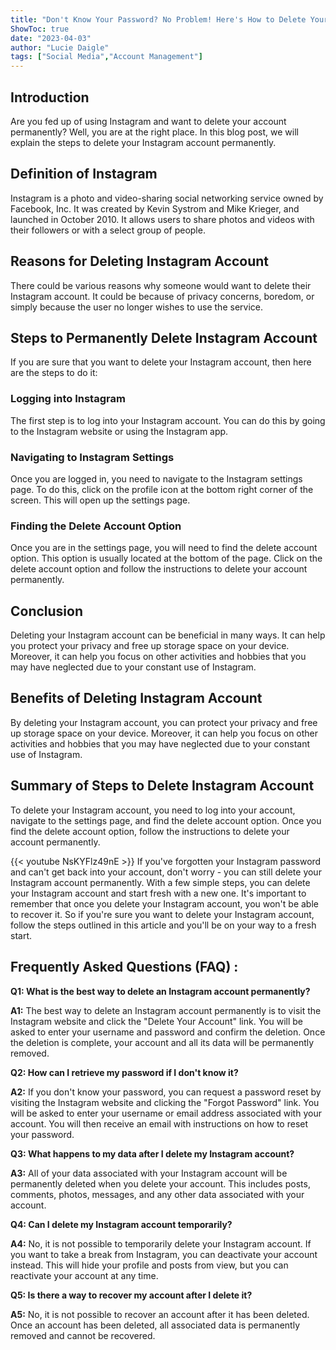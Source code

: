 ```yaml
---
title: "Don't Know Your Password? No Problem! Here's How to Delete Your Instagram Account Permanently!"
ShowToc: true 
date: "2023-04-03"
author: "Lucie Daigle" 
tags: ["Social Media","Account Management"]
---
```

## Introduction
Are you fed up of using Instagram and want to delete your account permanently? Well, you are at the right place. In this blog post, we will explain the steps to delete your Instagram account permanently. 

## Definition of Instagram
Instagram is a photo and video-sharing social networking service owned by Facebook, Inc. It was created by Kevin Systrom and Mike Krieger, and launched in October 2010. It allows users to share photos and videos with their followers or with a select group of people.

## Reasons for Deleting Instagram Account
There could be various reasons why someone would want to delete their Instagram account. It could be because of privacy concerns, boredom, or simply because the user no longer wishes to use the service. 

## Steps to Permanently Delete Instagram Account
If you are sure that you want to delete your Instagram account, then here are the steps to do it:

### Logging into Instagram
The first step is to log into your Instagram account. You can do this by going to the Instagram website or using the Instagram app.

### Navigating to Instagram Settings
Once you are logged in, you need to navigate to the Instagram settings page. To do this, click on the profile icon at the bottom right corner of the screen. This will open up the settings page.

### Finding the Delete Account Option
Once you are in the settings page, you will need to find the delete account option. This option is usually located at the bottom of the page. Click on the delete account option and follow the instructions to delete your account permanently.

## Conclusion
Deleting your Instagram account can be beneficial in many ways. It can help you protect your privacy and free up storage space on your device. Moreover, it can help you focus on other activities and hobbies that you may have neglected due to your constant use of Instagram. 

## Benefits of Deleting Instagram Account
By deleting your Instagram account, you can protect your privacy and free up storage space on your device. Moreover, it can help you focus on other activities and hobbies that you may have neglected due to your constant use of Instagram. 

## Summary of Steps to Delete Instagram Account
To delete your Instagram account, you need to log into your account, navigate to the settings page, and find the delete account option. Once you find the delete account option, follow the instructions to delete your account permanently.

{{< youtube NsKYFlz49nE >}} 
If you've forgotten your Instagram password and can't get back into your account, don't worry - you can still delete your Instagram account permanently. With a few simple steps, you can delete your Instagram account and start fresh with a new one. It's important to remember that once you delete your Instagram account, you won't be able to recover it. So if you're sure you want to delete your Instagram account, follow the steps outlined in this article and you'll be on your way to a fresh start.

## Frequently Asked Questions (FAQ) :
**Q1: What is the best way to delete an Instagram account permanently?**

**A1:** The best way to delete an Instagram account permanently is to visit the Instagram website and click the "Delete Your Account" link. You will be asked to enter your username and password and confirm the deletion. Once the deletion is complete, your account and all its data will be permanently removed.

**Q2: How can I retrieve my password if I don't know it?**

**A2:** If you don't know your password, you can request a password reset by visiting the Instagram website and clicking the "Forgot Password" link. You will be asked to enter your username or email address associated with your account. You will then receive an email with instructions on how to reset your password.

**Q3: What happens to my data after I delete my Instagram account?**

**A3:** All of your data associated with your Instagram account will be permanently deleted when you delete your account. This includes posts, comments, photos, messages, and any other data associated with your account.

**Q4: Can I delete my Instagram account temporarily?**

**A4:** No, it is not possible to temporarily delete your Instagram account. If you want to take a break from Instagram, you can deactivate your account instead. This will hide your profile and posts from view, but you can reactivate your account at any time.

**Q5: Is there a way to recover my account after I delete it?**

**A5:** No, it is not possible to recover an account after it has been deleted. Once an account has been deleted, all associated data is permanently removed and cannot be recovered.


